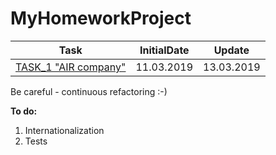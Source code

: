 # MyHomeworkProject

>
| Task | InitialDate | Update |
| ------ | ------ | ------ |
| [TASK_1 "AIR company"][0]|11.03.2019|13.03.2019|

Be careful - continuous refactoring :-)

**To do:**
1. Internationalization
2. Tests

  [0]: https://github.com/malianov/Task_1_AviaCompany/tree/master/src